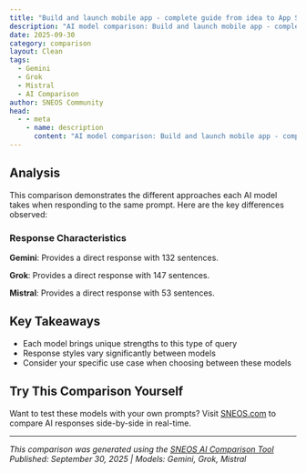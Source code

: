 ```yaml
---
title: "Build and launch mobile app - complete guide from idea to App Store"
description: "AI model comparison: Build and launch mobile app - complete guide from idea to App Store..."
date: 2025-09-30
category: comparison
layout: Clean
tags:
  - Gemini
  - Grok
  - Mistral
  - AI Comparison
author: SNEOS Community
head:
  - - meta
    - name: description
      content: "AI model comparison: Build and launch mobile app - complete guide from idea to App Store..."
---
```


<ChatComparison
  title="Build and launch mobile app - complete guide from idea to App Store"
  prompt="Build and launch mobile app - complete guide from idea to App Store"
  :responses='{
    "Gemini": "## Building and Launching a Mobile App: A Complete Guide\n\nThis guide provides a comprehensive roadmap for building and launching a successful mobile app, from the initial idea to its presence in the App Store.\n\n**Phase 1: Ideation \u0026 Validation**\n\n1. **The Idea:**\n   * **Identify a problem:** What frustration do you experience? What needs are unmet in your community? What can be done better?\n   * **Define your target audience:** Who will use this app?  Be specific: demographics, tech-savviness, needs, pain points.\n   * **Clearly state your app\u0027s purpose:** What core problem does it solve for the user?  Keep it concise and easy to understand.\n   * **Outline key features:** What functionalities are essential to achieve the app\u0027s purpose? Focus on the Minimum Viable Product (MVP) first.\n\n2. **Market Research:**\n   * **Competitive Analysis:**\n      * **Identify competitors:** Search for similar apps in the app stores.  Analyze their strengths, weaknesses, user reviews, pricing models.\n      * **Find your unique selling proposition (USP):** How will your app stand out? What will make users choose yours over the competition?\n   * **Market Demand:**\n      * **Keyword research:** Use tools like Google Keyword Planner, App Annie, or Sensor Tower to analyze search trends and competition for relevant keywords.\n      * **Survey your target audience:** Use online surveys (Google Forms, SurveyMonkey), social media polls, or user interviews to gather feedback on your idea.\n\n3. **Validation:**\n   * **Create a landing page:**  Describe your app, its features, and benefits. Collect email addresses of interested users. Measure sign-up rates as a gauge of interest.\n   * **Develop a simple prototype:** Use tools like Figma, Adobe XD, or InVision to create interactive mockups of your app\u0027s screens. Get user feedback on the usability and design.\n   * **User Testing:** Present your prototype to potential users and observe how they interact with it. Gather feedback on usability, features, and overall experience.\n\n**Phase 2: Planning \u0026 Design**\n\n4. **Define Scope \u0026 Features (MVP):**\n   * **Prioritize features:**  Focus on the most crucial features for your MVP.  These are the features that solve the core problem and provide the most value to users.\n   * **Document features:** Clearly describe each feature, its functionality, and how it will benefit the user.\n   * **Define success metrics:** How will you measure the success of your app? Key performance indicators (KPIs) can include downloads, active users, retention rate, and conversion rate.\n\n5. **Wireframing \u0026 User Flow:**\n   * **Wireframes:** Create low-fidelity sketches of each screen in your app.  Focus on the layout, content placement, and user interactions.\n   * **User Flow:** Map out the user journey through the app.  Visualize how users will navigate between screens and complete tasks.\n\n6. **UI/UX Design:**\n   * **User Interface (UI):**  Design the visual elements of your app, including colors, typography, icons, and buttons.  Ensure a consistent and visually appealing design.\n   * **User Experience (UX):**  Focus on creating a seamless and intuitive experience for users.  Optimize the app for usability, accessibility, and engagement.\n   * **Branding:** Incorporate your brand identity into the app\u0027s design.  Use consistent colors, logos, and messaging to reinforce your brand.\n\n7. **Technical Specifications:**\n   * **Platform Choice:** Decide whether to build for iOS (Apple App Store), Android (Google Play Store), or both. Consider your target audience and development budget.\n   * **Development Approach:**\n      * **Native Development:** Develop separate apps for iOS and Android using platform-specific languages (Swift/Objective-C for iOS, Java/Kotlin for Android).  Offers the best performance and access to device features.\n      * **Cross-Platform Development:** Use a single codebase to build apps for both iOS and Android using frameworks like React Native, Flutter, or Xamarin.  Can save time and money, but may have performance limitations.\n      * **Hybrid Development:** Use web technologies (HTML, CSS, JavaScript) wrapped in a native container.  Suitable for simple apps, but may not offer the best user experience.\n   * **API Integrations:** Identify any third-party APIs that your app will need to integrate with (e.g., payment gateways, social media logins, mapping services).\n   * **Database:** Choose a database to store your app\u0027s data (e.g., Firebase, MongoDB, AWS).\n\n**Phase 3: Development \u0026 Testing**\n\n8. **App Development:**\n   * **Choose a development team:**\n      * **In-house team:** Hire developers, designers, and project managers to build your app.  Provides more control and flexibility.\n      * **Freelancers:** Hire individual freelancers to handle specific tasks.  Can be more cost-effective, but requires careful management.\n      * **Development agency:** Outsource the entire development process to a specialized agency.  Offers expertise and experience.\n   * **Agile Development:**  Use an agile development methodology to break down the project into smaller sprints and iterate based on feedback.\n   * **Version Control:** Use a version control system (e.g., Git) to track changes to the codebase and collaborate effectively.\n\n9. **Testing:**\n   * **Unit Testing:** Test individual components of the app to ensure they function correctly.\n   * **Integration Testing:** Test how different components of the app interact with each other.\n   * **System Testing:** Test the entire app as a whole to ensure it meets all requirements.\n   * **User Acceptance Testing (UAT):**  Have a group of representative users test the app and provide feedback.\n   * **Beta Testing:**  Release a beta version of the app to a wider audience for testing and feedback.  Use tools like TestFlight (iOS) or Google Play Beta Testing (Android).\n   * **Performance Testing:**  Test the app\u0027s performance under different loads and conditions.\n   * **Security Testing:**  Identify and address any security vulnerabilities in the app.\n\n**Phase 4: Launch \u0026 Marketing**\n\n10. **App Store Optimization (ASO):**\n    * **Keyword Research:**  Identify relevant keywords that users will use to search for your app.\n    * **App Title \u0026 Description:**  Craft a compelling app title and description that highlights the app\u0027s key features and benefits. Use relevant keywords.\n    * **App Icons \u0026 Screenshots:**  Create visually appealing app icons and screenshots that showcase the app\u0027s user interface and functionality.\n    * **App Preview Video:**  Create a short video that demonstrates the app\u0027s features and benefits.\n    * **Category Selection:**  Choose the most relevant category for your app in the app stores.\n\n11. **Pre-Launch Marketing:**\n    * **Build a Website/Landing Page:**  Create a website or landing page for your app to showcase its features and benefits.  Collect email addresses.\n    * **Social Media Marketing:**  Create social media accounts for your app and start building a following.\n    * **Content Marketing:**  Create blog posts, articles, and other content related to your app and its target audience.\n    * **Email Marketing:**  Send out email newsletters to your subscribers to keep them updated on your app\u0027s progress.\n    * **Press Releases:**  Send out press releases to announce your app\u0027s launch to relevant media outlets.\n    * **Influencer Marketing:**  Partner with influencers in your niche to promote your app to their followers.\n\n12. **App Store Submission:**\n    * **Follow App Store Guidelines:**  Carefully review the app store guidelines for iOS and Android and ensure your app complies with all requirements.\n    * **Create an App Store Listing:**  Fill out all the required information for your app listing, including the app title, description, keywords, screenshots, and video.\n    * **Submit Your App:**  Submit your app to the app stores for review.\n\n13. **Launch \u0026 Post-Launch Marketing:**\n    * **Announce the Launch:**  Officially announce the launch of your app through social media, email, and other marketing channels.\n    * **Monitor App Performance:**  Track key metrics such as downloads, active users, retention rate, and conversion rate.\n    * **Gather User Feedback:**  Encourage users to provide feedback on your app through reviews and ratings.\n    * **Address Bug Fixes \u0026 Updates:**  Release regular bug fixes and updates to improve the app\u0027s performance and address user feedback.\n    * **Paid Advertising:**  Consider using paid advertising channels such as Google Ads and Apple Search Ads to promote your app.\n    * **Community Building:**  Engage with your users and build a community around your app.\n\n**Phase 5: Maintenance \u0026 Growth**\n\n14. **Ongoing Maintenance:**\n    * **Bug Fixes:**  Continuously monitor for bugs and address them promptly.\n    * **Security Updates:**  Stay up-to-date on security vulnerabilities and release security updates as needed.\n    * **Platform Updates:**  Ensure your app is compatible with the latest versions of iOS and Android.\n    * **Server Maintenance:**  Maintain the server infrastructure that supports your app.\n\n15. **Iteration \u0026 Improvements:**\n    * **Analyze User Data:**  Use analytics to understand how users are interacting with your app.\n    * **Gather User Feedback:**  Continuously collect user feedback through surveys, reviews, and support tickets.\n    * **Prioritize New Features:**  Identify and prioritize new features and improvements based on user feedback and market trends.\n    * **Release Regular Updates:**  Release regular updates with new features, improvements, and bug fixes.\n\n16. **Monetization (If Applicable):**\n    * **Choose a monetization model:**\n        * **In-App Purchases (IAP):**  Offer virtual goods, premium features, or subscriptions within the app.\n        * **Subscriptions:**  Charge users a recurring fee for access to the app\u0027s features.\n        * **Advertising:**  Display ads within the app.\n        * **Freemium:**  Offer a basic version of the app for free and charge for premium features.\n        * **Paid App:**  Charge users a one-time fee to download the app.\n    * **Optimize for Revenue:**  Experiment with different monetization strategies and optimize your app to maximize revenue.\n\n**Tools \u0026 Resources:**\n\n* **Prototyping:** Figma, Adobe XD, InVision\n* **Development:** Android Studio, Xcode, React Native, Flutter\n* **Analytics:** Google Analytics, Firebase Analytics, Mixpanel\n* **App Store Optimization:** App Annie, Sensor Tower\n* **Project Management:** Asana, Trello, Jira\n\n**Key Takeaways:**\n\n* **Focus on solving a real problem for a specific audience.**\n* **Validate your idea early and often.**\n* **Prioritize the user experience.**\n* **Develop a Minimum Viable Product (MVP) first.**\n* **Test thoroughly before launching.**\n* **Market your app effectively.**\n* **Continuously iterate and improve your app based on user feedback.**\n\nThis guide provides a comprehensive overview of the app development and launch process. Remember to adapt it to your specific needs and circumstances. Good luck!\n",
    "Grok": "Building and launching a mobile app is a detailed and multi-step process that involves planning, designing, developing, testing, and marketing. This comprehensive guide will walk you through the process from ideation to launching your app on the App Store (iOS) or Google Play Store (Android).\n\n---\n\n### **Phase 1: Ideation and Planning**\n1. **Define Your App Idea**\n   - Identify a problem or need in the market that your app can solve.\n   - Brainstorm unique features or value propositions that will make your app stand out.\n   - Validate your idea by conducting market research and gathering feedback from potential users.\n\n2. **Conduct Market Research**\n   - Analyze competitors: Download and study similar apps to understand their strengths and weaknesses (e.g., UI/UX, features, reviews).\n   - Identify your target audience: Define their demographics, preferences, and behaviors.\n   - Assess market demand: Use tools like Google Trends, App Store/Play Store rankings, or surveys to gauge interest.\n\n3. **Create a Business Plan**\n   - Define your app\u2019s purpose and revenue model (e.g., freemium, in-app purchases, subscriptions, ads).\n   - Estimate costs (development, design, marketing, and ongoing maintenance).\n   - Set Key Performance Indicators (KPIs) like downloads, user retention, or revenue goals.\n\n4. **Develop a Minimum Viable Product (MVP) Plan**\n   - List core features that are essential for the first version of your app.\n   - Avoid overloading the MVP with too many features; focus on solving the primary problem.\n\n5. **Choose a Platform**\n   - Decide whether to build for iOS, Android, or both (based on your target audience and budget).\n   - Consider cross-platform frameworks like Flutter or React Native for simultaneous development on both platforms.\n   - Note: iOS users often have higher spending power, while Android has a larger global user base.\n\n---\n\n### **Phase 2: Design and Prototyping**\n1. **Create Wireframes**\n   - Sketch the layout and flow of your app to visualize the user journey.\n   - Use tools like Figma, Sketch, or Balsamiq to create wireframes.\n\n2. **Design the User Interface (UI) and User Experience (UX)**\n   - Focus on intuitive navigation and simplicity.\n   - Follow platform-specific design guidelines (e.g., Apple\u2019s Human Interface Guidelines for iOS, Material Design for Android).\n   - Use tools like Adobe XD or Figma to create high-fidelity designs.\n\n3. **Build a Prototype**\n   - Develop an interactive prototype to test the app\u2019s flow and get early feedback.\n   - Tools like InVision or Marvel can help create clickable prototypes.\n\n4. **Test the Prototype**\n   - Share the prototype with potential users or stakeholders for feedback.\n   - Iterate based on suggestions to refine the design.\n\n---\n\n### **Phase 3: Development**\n1. **Choose the Right Technology Stack**\n   - **Native Development**:\n     - iOS: Swift or Objective-C (using Xcode).\n     - Android: Kotlin or Java (using Android Studio).\n   - **Cross-Platform Development**:\n     - Frameworks like Flutter (Dart), React Native (JavaScript), or Xamarin.\n   - Choose based on budget, performance needs, and long-term goals.\n\n2. **Set Up the Development Environment**\n   - Install necessary IDEs (Xcode for iOS, Android Studio for Android).\n   - Set up version control (e.g., GitHub or GitLab) for collaboration and code management.\n\n3. **Build the App**\n   - Follow agile development practices, breaking the project into sprints to build features iteratively.\n   - Develop the frontend (UI) and backend (server, APIs, database) simultaneously if needed.\n   - Use cloud services like Firebase, AWS, or Google Cloud for backend infrastructure.\n\n4. **Integrate Essential Features**\n   - User authentication (login/signup via email, social media, etc.).\n   - Push notifications for engagement.\n   - Analytics tools (e.g., Firebase Analytics, Mixpanel) to track user behavior.\n\n5. **Ensure Scalability and Security**\n   - Optimize the app for performance and scalability.\n   - Implement security measures like data encryption, secure APIs, and compliance with regulations (e.g., GDPR for European users).\n\n---\n\n### **Phase 4: Testing**\n1. **Perform Functional Testing**\n   - Test each feature to ensure it works as intended.\n   - Use tools like TestFlight (iOS beta testing) or Google Play Console (Android beta testing).\n\n2. **Conduct Usability Testing**\n   - Observe real users interacting with the app to identify pain points.\n   - Refine the app based on feedback.\n\n3. **Test for Compatibility**\n   - Test on multiple devices, screen sizes, and operating system versions.\n   - Use emulators or physical devices for thorough testing.\n\n4. **Perform Performance Testing**\n   - Check for app crashes, loading times, and battery consumption.\n   - Tools like BrowserStack or Sauce Labs can help with cross-device testing.\n\n5. **Debug and Fix Issues**\n   - Address bugs and optimize the app for smooth performance.\n\n---\n\n### **Phase 5: Pre-Launch Preparation**\n1. **Prepare App Store Assets**\n   - Create a compelling app icon, screenshots, and promotional videos.\n   - Write an engaging app description with relevant keywords for App Store Optimization (ASO).\n   - Design promotional banners and social media graphics.\n\n2. **Set Up Developer Accounts**\n   - **iOS (App Store)**: Register for the Apple Developer Program ($99/year).\n   - **Android (Google Play Store)**: Create a Google Play Developer account ($25 one-time fee).\n   - Complete necessary profiles, including payment and tax information.\n\n3. **Comply with Guidelines**\n   - Ensure your app meets Apple\u2019s App Store Review Guidelines and Google Play Store policies.\n   - Pay attention to privacy policies, especially for apps handling user data.\n\n4. **Plan a Marketing Strategy**\n   - Build a landing page or website for your app.\n   - Use social media, email marketing, and influencer partnerships to create buzz.\n   - Consider paid ads (Google Ads, Facebook Ads) targeting your audience.\n   - Reach out to tech blogs or app review sites for coverage.\n\n---\n\n### **Phase 6: Launching the App**\n1. **Submit the App for Review**\n   - **iOS**: Upload your app to App Store Connect, fill out metadata, and submit for review (review time: 1-7 days).\n   - **Android**: Upload your app bundle (.aab) or APK to Google Play Console and roll out to production (review time: a few hours to 3 days).\n\n2. **Monitor the Launch**\n   - Track initial downloads, user feedback, and reviews.\n   - Respond to user queries and address negative feedback promptly.\n\n3. **Promote the App**\n   - Announce the launch through social media, newsletters, and press releases.\n   - Offer limited-time promotions or discounts (if applicable).\n   - Encourage users to leave positive reviews and ratings.\n\n---\n\n### **Phase 7: Post-Launch Activities**\n1. **Analyze Performance**\n   - Use analytics tools to monitor KPIs like user acquisition, retention, and engagement.\n   - Identify areas for improvement based on data.\n\n2. **Release Updates**\n   - Fix bugs and add new features based on user feedback.\n   - Roll out updates regularly to keep users engaged.\n\n3. **Scale Marketing Efforts**\n   - Experiment with new marketing channels and strategies.\n   - Focus on user retention through personalized push notifications or loyalty programs.\n\n4. **Optimize for ASO**\n   - Update app store listings with relevant keywords.\n   - Encourage ratings and reviews to improve visibility.\n\n5. **Plan for Growth**\n   - Expand to new platforms if you started with just one (e.g., launch on Android after iOS).\n   - Explore international markets by localizing your app (language, currency, etc.).\n\n---\n\n### **Tools and Resources**\n- **Design**: Figma, Sketch, Adobe XD, InVision.\n- **Development**: Xcode, Android Studio, Flutter, React Native.\n- **Testing**: TestFlight, BrowserStack, Sauce Labs.\n- **Analytics**: Firebase, Mixpanel, Google Analytics.\n- **Marketing**: Google Ads, Facebook Ads, Mailchimp for email campaigns.\n\n---\n\n### **Estimated Costs and Timeline**\n- **Cost**: \n  - MVP development: $5,000\u2013$50,000 (depending on complexity and whether you hire a freelancer, agency, or build in-house).\n  - Marketing: $1,000\u2013$10,000 for initial campaigns.\n  - Developer accounts: $99/year (Apple), $25 one-time (Google).\n- **Timeline**: \n  - Planning and Design: 2\u20134 weeks.\n  - Development: 2\u20136 months for an MVP.\n  - Testing and Launch: 2\u20134 weeks.\n  - Total: 3\u20139 months for a basic app.\n\n---\n\n### **Tips for Success**\n- Start small with an MVP to test the market before investing heavily.\n- Focus on user experience; a poorly designed app will struggle to retain users.\n- Engage with your audience through social media and support channels.\n- Stay updated on platform policies and industry trends.\n\nBy following this guide, you can systematically take your app from an idea to a successful launch on the App Store or Google Play Store. If you\u2019re new to app development, consider partnering with experienced developers or agencies to ensure a smoother process. Good luck! \uD83D\uDE80\n\nIf you have specific questions or need guidance on a particular step (e.g., choosing a tech stack or designing the UI), let me know!",
    "Mistral": "Creating and launching a mobile app involves several steps, from conceptualizing the idea to publishing it on the App Store. Here\u2019s a comprehensive guide to help you through the process:\n\n### 1. Idea Generation and Validation\n- **Identify a Problem**: Start by identifying a problem that your app will solve.\n- **Market Research**: Conduct market research to understand your target audience, competitors, and market trends.\n- **Validate the Idea**: Use surveys, interviews, or create a landing page to gauge interest.\n\n### 2. Planning and Strategy\n- **Define Objectives**: Clearly define the objectives and goals of your app.\n- **Create a Business Plan**: Outline your business model, revenue streams, and marketing strategy.\n- **Set a Budget**: Determine your budget for development, marketing, and ongoing maintenance.\n\n### 3. Design\n- **Wireframing**: Create wireframes to outline the basic structure and layout of your app.\n- **Prototyping**: Develop a prototype to visualize the user interface and user experience (UI/UX).\n- **Design Guidelines**: Follow platform-specific design guidelines (iOS Human Interface Guidelines, Android Material Design).\n\n### 4. Development\n- **Choose a Platform**: Decide whether you will develop for iOS, Android, or both.\n- **Select a Development Approach**: Choose between native development (Swift/Objective-C for iOS, Kotlin/Java for Android) or cross-platform development (React Native, Flutter).\n- **Set Up Development Environment**: Install necessary tools like Xcode for iOS or Android Studio for Android.\n- **Develop MVP**: Start with a Minimum Viable Product (MVP) to test key features.\n- **Backend Development**: Set up servers, databases, and APIs if your app requires backend services.\n- **Testing**: Conduct thorough testing, including unit testing, integration testing, and user acceptance testing (UAT).\n\n### 5. Pre-Launch Preparation\n- **Beta Testing**: Release a beta version to a small group of users to gather feedback.\n- **Optimize Performance**: Ensure the app is optimized for performance, including load times and battery usage.\n- **Security**: Implement security measures to protect user data.\n- **Compliance**: Ensure your app complies with legal requirements, such as GDPR or CCPA.\n\n### 6. App Store Submission\n- **Create Developer Accounts**: Register for an Apple Developer account and/or Google Play Developer account.\n- **Prepare Metadata**: Write a compelling app description, keywords, and screenshots.\n- **Submit for Review**: Follow the submission guidelines for each platform.\n  - **iOS**: Use App Store Connect to submit your app.\n  - **Android**: Use Google Play Console to submit your app.\n- **Address Feedback**: Be prepared to address any feedback or rejections from the review process.\n\n### 7. Launch\n- **Marketing Campaign**: Launch a marketing campaign to promote your app through social media, email marketing, and press releases.\n- **App Store Optimization (ASO)**: Optimize your app store listing to improve visibility and downloads.\n- **Monitor Analytics**: Use analytics tools to monitor user engagement and app performance.\n\n### 8. Post-Launch\n- **User Feedback**: Collect and analyze user feedback to identify areas for improvement.\n- **Updates and Maintenance**: Regularly update your app to fix bugs, add new features, and improve performance.\n- **Engage Users**: Use push notifications, in-app messages, and social media to keep users engaged.\n\n### 9. Monetization\n- **Choose a Monetization Strategy**: Decide on a monetization model such as in-app purchases, subscriptions, ads, or a freemium model.\n- **Implement Monetization**: Integrate payment gateways and ad networks as needed.\n\n### 10. Continuous Improvement\n- **Iterate**: Continuously iterate on your app based on user feedback and market trends.\n- **Stay Updated**: Keep up with the latest technologies and platform updates to ensure your app remains competitive.\n\n### Tools and Resources\n- **Design Tools**: Sketch, Figma, Adobe XD.\n- **Development Tools**: Xcode, Android Studio, Visual Studio Code.\n- **Testing Tools**: TestFlight, Firebase Test Lab.\n- **Analytics Tools**: Google Analytics, Mixpanel, Firebase Analytics.\n- **Marketing Tools**: Mailchimp, Hootsuite, Buffer.\n\n### Conclusion\nLaunching a mobile app is a multi-step process that requires careful planning, execution, and continuous improvement. By following this guide, you can turn your app idea into a successful product on the App Store."
  }'
  published-date="22:46"
/>

## Analysis

This comparison demonstrates the different approaches each AI model takes when responding to the same prompt. Here are the key differences observed:

### Response Characteristics

**Gemini**: Provides a direct response with 132 sentences. 

**Grok**: Provides a direct response with 147 sentences. 

**Mistral**: Provides a direct response with 53 sentences. 

## Key Takeaways

- Each model brings unique strengths to this type of query
- Response styles vary significantly between models
- Consider your specific use case when choosing between these models

## Try This Comparison Yourself

Want to test these models with your own prompts? Visit [SNEOS.com](https://sneos.com) to compare AI responses side-by-side in real-time.

---

*This comparison was generated using the [SNEOS AI Comparison Tool](https://sneos.com)*
*Published: September 30, 2025 | Models: Gemini, Grok, Mistral*
